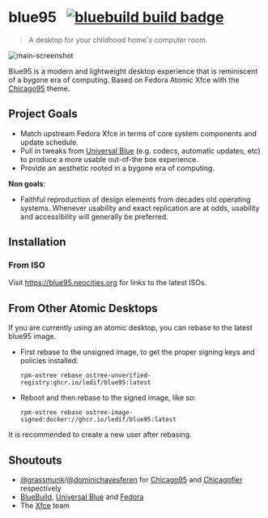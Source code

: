 # blue95 &nbsp; [![bluebuild build badge](https://github.com/ledif/blue95/actions/workflows/build.yml/badge.svg)](https://github.com/ledif/blue95/actions/workflows/build.yml)

> A desktop for your childhood home's computer room.

![main-screenshot](https://github.com/user-attachments/assets/4a643bd3-82e8-4c63-91fb-c77f6fdd801c)

Blue95 is a modern and lightweight desktop experience that is reminiscent of a bygone era of computing.
Based on Fedora Atomic Xfce with the [Chicago95](https://github.com/grassmunk/Chicago95) theme.


## Project Goals

- Match upstream Fedora Xfce in terms of core system components and update schedule.
- Pull in tweaks from [Universal Blue](https://github.com/ublue-os) (e.g. codecs, automatic updates, etc) to produce a more usable out-of-the box experience.
- Provide an aesthetic rooted in a bygone era of computing.

**Non goals**:
- Faithful reproduction of design elements from decades old operating systems. Whenever usability and exact replication are at odds, usability and accessibility will generally be preferred.


## Installation

### From ISO

Visit https://blue95.neocities.org for links to the latest ISOs.

## From Other Atomic Desktops
If you are currently using an atomic desktop, you can rebase to the latest blue95 image.

- First rebase to the unsigned image, to get the proper signing keys and policies installed:
  ```
  rpm-ostree rebase ostree-unverified-registry:ghcr.io/ledif/blue95:latest
  ```
- Reboot and then rebase to the signed image, like so:
  ```
  rpm-ostree rebase ostree-image-signed:docker://ghcr.io/ledif/blue95:latest
  ```

It is recommended to create a new user after rebasing.

## Shoutouts
- [@grassmunk](https://github.com/grassmunk)/[@dominichayesferen](https://github.com/dominichayesferen) for [Chicago95](https://github.com/grassmunk/Chicago95) and [Chicagofier](https://github.com/dominichayesferen/Chicagofier) respectively
- [BlueBuild](https://github.com/blue-build), [Universal Blue](https://github.com/ublue-os) and [Fedora](https://fedoraproject.org)
- The [Xfce](https://www.xfce.org/) team
 
